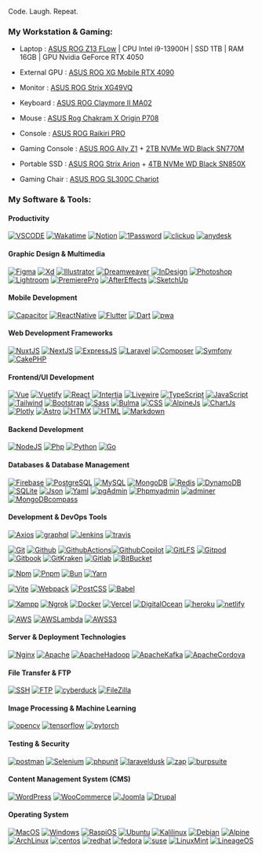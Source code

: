 Code. Laugh. Repeat.

### My Workstation & Gaming:

- Laptop : [ASUS ROG Z13 FLow](https://shope.ee/8f4vnwyqgh) | CPU Intel i9-13900H | SSD 1TB | RAM 16GB | GPU Nvidia GeForce RTX 4050
  
- External GPU : [ASUS ROG XG Mobile RTX 4090](https://shope.ee/8zhmO2vx18)

- Monitor : [ASUS ROG Strix XG49VQ](https://shope.ee/8f4vp0Tmx1)

- Keyboard : [ASUS ROG Claymore II MA02](https://shope.ee/9zaJPCMJ8d)

- Mouse : [ASUS Rog Chakram X Origin P708](https://shope.ee/8KS5QXrkfZ)

- Console : [ASUS ROG Raikiri PRO](https://shope.ee/5fRKI5g23B)

- Gaming Console : [ASUS ROG Ally Z1](https://shope.ee/9exT22I5WV) + [2TB NVMe WD Black SN770M](https://shope.ee/6V0RH0WD93)

- Portable SSD : [ASUS ROG Strix Arion](https://shope.ee/3VMpeeQnid) + [4TB NVMe WD Black SN850X](https://shope.ee/4KvweShEDz)

- Gaming Chair : [ASUS ROG SL300C Chariot](https://shope.ee/9exT3ZsVaK)

### My Software & Tools:

#### Productivity

[![VSCODE](https://img.shields.io/badge/-VSCODE-111?style=for-the-badge&logo=visualstudiocode)]()
[![Wakatime](https://img.shields.io/badge/-Wakatime-111?style=for-the-badge&logo=wakatime)]()
[![Notion](https://img.shields.io/badge/-Notion-111?style=for-the-badge&logo=notion)]()
[![1Password](https://img.shields.io/badge/-1Password-111?style=for-the-badge&logo=1password)]()
[![clickup](https://img.shields.io/badge/-clickup-111?style=for-the-badge&logo=clickup)]()
[![anydesk](https://img.shields.io/badge/-anydesk-111?style=for-the-badge&logo=anydesk)]()

#### Graphic Design & Multimedia

[![Figma](https://img.shields.io/badge/-Figma-111?style=for-the-badge&logo=figma)]()
[![Xd](https://img.shields.io/badge/-Xd-111?style=for-the-badge&logo=adobexd)]()
[![Illustrator](https://img.shields.io/badge/-Illustrator-111?style=for-the-badge&logo=adobeillustrator)]()
[![Dreamweaver](https://img.shields.io/badge/-Dreamweaver-111?style=for-the-badge&logo=adobedreamweaver)]()
[![InDesign](https://img.shields.io/badge/-InDesign-111?style=for-the-badge&logo=adobeindesign)]()
[![Photoshop](https://img.shields.io/badge/-Photoshop-111?style=for-the-badge&logo=adobephotoshop)]()
[![Lightroom](https://img.shields.io/badge/-Lightroom-111?style=for-the-badge&logo=adobelightroom)]()
[![PremierePro](https://img.shields.io/badge/-PremierePro-111?style=for-the-badge&logo=adobepremierepro)]()
[![AfterEffects](https://img.shields.io/badge/-AfterEffects-111?style=for-the-badge&logo=adobeaftereffects)]()
[![SketchUp](https://img.shields.io/badge/-SketchUp-111?style=for-the-badge&logo=sketchup)]()

#### Mobile Development

[![Capacitor](https://img.shields.io/badge/-capacitor-111?style=for-the-badge&logo=capacitor)]()
[![ReactNative](https://img.shields.io/badge/-React_Native-111?style=for-the-badge&logo=react)]()
[![Flutter](https://img.shields.io/badge/-Flutter-111?style=for-the-badge&logo=Flutter)]()
[![Dart](https://img.shields.io/badge/-Dart-111?style=for-the-badge&logo=Dart)]()
[![pwa](https://img.shields.io/badge/-pwa-111?style=for-the-badge&logo=pwa)]()

#### Web Development Frameworks

[![NuxtJS](https://img.shields.io/badge/-Nuxt-111?style=for-the-badge&logo=nuxt.js)]()
[![NextJS](https://img.shields.io/badge/-Next-111?style=for-the-badge&logo=next.js)]()
[![ExpressJS](https://img.shields.io/badge/-Express-111?style=for-the-badge&logo=express)]()
[![Laravel](https://img.shields.io/badge/-Laravel-111?style=for-the-badge&logo=laravel)]()
[![Composer](https://img.shields.io/badge/-composer-111?style=for-the-badge&logo=composer)]()
[![Symfony](https://img.shields.io/badge/-Symfony-111?style=for-the-badge&logo=symfony)]()
[![CakePHP](https://img.shields.io/badge/-CakePhp-111?style=for-the-badge&logo=cakephp)]()

#### Frontend/UI Development

[![Vue](https://img.shields.io/badge/-vue-111?style=for-the-badge&logo=vue.js)]()
[![Vuetify](https://img.shields.io/badge/-vuetify-111?style=for-the-badge&logo=vuetify)]()
[![React](https://img.shields.io/badge/-React-111?style=for-the-badge&logo=react)]()
[![Intertia](https://img.shields.io/badge/-intertia-111?style=for-the-badge&logo=inertia)]()
[![Livewire](https://img.shields.io/badge/-livewire-111?style=for-the-badge&logo=livewire)]()
[![TypeScript](https://img.shields.io/badge/-TypeScript-111?style=for-the-badge&logo=typescript)]()
[![JavaScript](https://img.shields.io/badge/-JavaScript-111?style=for-the-badge&logo=javascript)]()
[![Tailwind](https://img.shields.io/badge/-Tailwind-111?style=for-the-badge&logo=tailwindcss)]()
[![Bootstrap](https://img.shields.io/badge/-Bootstrap-111?style=for-the-badge&logo=bootstrap)]()
[![Sass](https://img.shields.io/badge/-Sass-111?style=for-the-badge&logo=sass)]()
[![Bulma](https://img.shields.io/badge/-Bulma-111?style=for-the-badge&logo=bulma)]()
[![CSS](https://img.shields.io/badge/-css-111?style=for-the-badge&logo=css3)]()
[![AlpineJs](https://img.shields.io/badge/-alpine.js-111?style=for-the-badge&logo=alpine.js)]()
[![ChartJs](https://img.shields.io/badge/-chart.js-111?style=for-the-badge&logo=chart.js)]()
[![Plotly](https://img.shields.io/badge/-plotly.js-111?style=for-the-badge&logo=plotly)]()
[![Astro](https://img.shields.io/badge/-Astro-111?style=for-the-badge&logo=Astro)]()
[![HTMX](https://img.shields.io/badge/-htmx-111?style=for-the-badge&logo=htmx)]()
[![HTML](https://img.shields.io/badge/-html-111?style=for-the-badge&logo=html5)]()
[![Markdown](https://img.shields.io/badge/-markdown-111?style=for-the-badge&logo=markdown)]()


#### Backend Development

[![NodeJS](https://img.shields.io/badge/-NodeJs-111?style=for-the-badge&logo=node.js)]()
[![Php](https://img.shields.io/badge/-Php-111?style=for-the-badge&logo=php)]()
[![Python](https://img.shields.io/badge/-Python-111?style=for-the-badge&logo=python)]()
[![Go](https://img.shields.io/badge/-go-111?style=for-the-badge&logo=go)]()

#### Databases & Database Management

[![Firebase](https://img.shields.io/badge/-firebase-111?style=for-the-badge&logo=firebase)]()
[![PostgreSQL](https://img.shields.io/badge/-PostgreSQL-111?style=for-the-badge&logo=postgresql)]()
[![MySQL](https://img.shields.io/badge/-mysql-111?style=for-the-badge&logo=mysql)]()
[![MongoDB](https://img.shields.io/badge/-mongodb-111?style=for-the-badge&logo=mongodb)]()
[![Redis](https://img.shields.io/badge/-redis-111?style=for-the-badge&logo=redis)]()
[![DynamoDB](https://img.shields.io/badge/-DynamoDB-111?style=for-the-badge&logo=amazondynamodb)]()
[![SQLite](https://img.shields.io/badge/-sqlite-111?style=for-the-badge&logo=sqlite)]()
[![Json](https://img.shields.io/badge/-Json-111?style=for-the-badge&logo=json)]()
[![Yaml](https://img.shields.io/badge/-Yaml-111?style=for-the-badge&logo=yaml)]()
[![pgAdmin](https://img.shields.io/badge/-pgAdmin-111?style=for-the-badge&logo=postgresql)]()
[![Phpmyadmin](https://img.shields.io/badge/-phpmyadmin-111?style=for-the-badge&logo=phpmyadmin)]()
[![adminer](https://img.shields.io/badge/-adminer-111?style=for-the-badge&logo=adminer)]()
[![MongoDBcompass](https://img.shields.io/badge/-mongodb_compass-111?style=for-the-badge&logo=mongodb)]()

#### Development & DevOps Tools

[![Axios](https://img.shields.io/badge/-Axios-111?style=for-the-badge&logo=axios)]()
[![graphql](https://img.shields.io/badge/-graphql-111?style=for-the-badge&logo=graphql)]()
[![Jenkins](https://img.shields.io/badge/-Jenkins-111?style=for-the-badge&logo=jenkins)]()
[![travis](https://img.shields.io/badge/-travis-111?style=for-the-badge&logo=travis)]()

[![Git](https://img.shields.io/badge/-Git-111?style=for-the-badge&logo=git)]()
[![Github](https://img.shields.io/badge/-Github-111?style=for-the-badge&logo=github)]()
[![GithubActions](https://img.shields.io/badge/-github_actions-111?style=for-the-badge&logo=githubactions)]()[![GithubCopilot](https://img.shields.io/badge/-github_copilot-111?style=for-the-badge&logo=githubcopilot)]()
[![GitLFS](https://img.shields.io/badge/-Git_LFS-111?style=for-the-badge&logo=gitlfs)]()
[![Gitpod](https://img.shields.io/badge/-Gitpod-111?style=for-the-badge&logo=gitpod)]()
[![Gitbook](https://img.shields.io/badge/-Gitbook-111?style=for-the-badge&logo=gitbook)]()
[![GitKraken](https://img.shields.io/badge/-GitKraken-111?style=for-the-badge&logo=gitkraken)]()
[![Gitlab](https://img.shields.io/badge/-Gitlab-111?style=for-the-badge&logo=gitlab)]()
[![BitBucket](https://img.shields.io/badge/-BitBucket-111?style=for-the-badge&logo=bitbucket)]()

[![Npm](https://img.shields.io/badge/-Npm-111?style=for-the-badge&logo=npm)]()
[![Pnpm](https://img.shields.io/badge/-Npm-111?style=for-the-badge&logo=pnpm)]()
[![Bun](https://img.shields.io/badge/-Bun-111?style=for-the-badge&logo=bun)]()
[![Yarn](https://img.shields.io/badge/-Yarn-111?style=for-the-badge&logo=yarn)]()

[![Vite](https://img.shields.io/badge/-vite-111?style=for-the-badge&logo=vite)]()
[![Webpack](https://img.shields.io/badge/-Webpack-111?style=for-the-badge&logo=webpack)]()
[![PostCSS](https://img.shields.io/badge/-PostCSS-111?style=for-the-badge&logo=postcss)]()
[![Babel](https://img.shields.io/badge/-Babel-111?style=for-the-badge&logo=babel)]()

[![Xampp](https://img.shields.io/badge/-Xampp-111?style=for-the-badge&logo=xampp)]()
[![Ngrok](https://img.shields.io/badge/-Ngrok-111?style=for-the-badge&logo=ngrok)]()
[![Docker](https://img.shields.io/badge/-Docker-111?style=for-the-badge&logo=docker)]()
[![Vercel](https://img.shields.io/badge/-Vercel-111?style=for-the-badge&logo=vercel)]()
[![DigitalOcean](https://img.shields.io/badge/-Digital_Ocean-111?style=for-the-badge&logo=digitalocean)]()
[![heroku](https://img.shields.io/badge/-heroku-111?style=for-the-badge&logo=heroku)]()
[![netlify](https://img.shields.io/badge/-netlify-111?style=for-the-badge&logo=netlify)]()

[![AWS](https://img.shields.io/badge/-AWS-111?style=for-the-badge&logo=amazonaws)]()
[![AWSLambda](https://img.shields.io/badge/-AWSLambda-111?style=for-the-badge&logo=awslambda)]()
[![AWSS3](https://img.shields.io/badge/-AWSS3-111?style=for-the-badge&logo=amazons3)]()

#### Server & Deployment Technologies

[![Nginx](https://img.shields.io/badge/-Nginx-111?style=for-the-badge&logo=nginx)]()
[![Apache](https://img.shields.io/badge/-Apache-111?style=for-the-badge&logo=apache)]()
[![ApacheHadoop](https://img.shields.io/badge/-Apache_Hadoop-111?style=for-the-badge&logo=apachehadoop)]()
[![ApacheKafka](https://img.shields.io/badge/-Apache_Kafka-111?style=for-the-badge&logo=apachekafka)]()
[![ApacheCordova](https://img.shields.io/badge/-Apache_Cordova-111?style=for-the-badge&logo=apachecordova)]()

#### File Transfer & FTP

[![SSH](https://img.shields.io/badge/-SSH-111?style=for-the-badge&logo=ftp)]()
[![FTP](https://img.shields.io/badge/-FTP-111?style=for-the-badge&logo=ftp)]()
[![cyberduck](https://img.shields.io/badge/-cyberduck-111?style=for-the-badge&logo=cyberduck)]()
[![FileZilla](https://img.shields.io/badge/-FileZilla-111?style=for-the-badge&logo=filezilla)]()

#### Image Processing & Machine Learning

[![opencv](https://img.shields.io/badge/-opencv-111?style=for-the-badge&logo=opencv)]()
[![tensorflow](https://img.shields.io/badge/-tensorflow-111?style=for-the-badge&logo=tensorflow)]()
[![pytorch](https://img.shields.io/badge/-pytorch-111?style=for-the-badge&logo=pytorch)]()

#### Testing & Security

[![postman](https://img.shields.io/badge/-postman-111?style=for-the-badge&logo=postman)]()
[![Selenium](https://img.shields.io/badge/-Selenium-111?style=for-the-badge&logo=Selenium)]()
[![phpunit](https://img.shields.io/badge/-phpunit-111?style=for-the-badge&logo=phpunit)]()
[![laraveldusk](https://img.shields.io/badge/-laravel_dusk-111?style=for-the-badge&logo=laraveldusk)]()
[![zap](https://img.shields.io/badge/-zap-111?style=for-the-badge&logo=zap)]()
[![burpsuite](https://img.shields.io/badge/-burpsuite-111?style=for-the-badge&logo=burpsuite)]()

#### Content Management System (CMS)

[![WordPress](https://img.shields.io/badge/-WordPress-111?style=for-the-badge&logo=wordpress)]()
[![WooCommerce](https://img.shields.io/badge/-WooCommerce-111?style=for-the-badge&logo=woocommerce)]()
[![Joomla](https://img.shields.io/badge/-Joomla-111?style=for-the-badge&logo=joomla)]()
[![Drupal](https://img.shields.io/badge/-Drupal-111?style=for-the-badge&logo=drupal)]()

#### Operating System

[![MacOS](https://img.shields.io/badge/-macos-111?style=for-the-badge&logo=macos)]()
[![Windows](https://img.shields.io/badge/-windows-111?style=for-the-badge&logo=windows11)]()
[![RaspiOS](https://img.shields.io/badge/-RaspberryPi_OS-111?style=for-the-badge&logo=raspberrypi)]()
[![Ubuntu](https://img.shields.io/badge/-ubuntu-111?style=for-the-badge&logo=ubuntu)]()
[![Kalilinux](https://img.shields.io/badge/-kali-111?style=for-the-badge&logo=kalilinux)]()
[![Debian](https://img.shields.io/badge/-debian-111?style=for-the-badge&logo=debian)]()
[![Alpine](https://img.shields.io/badge/-alpine-111?style=for-the-badge&logo=alpinelinux)]()
[![ArchLinux](https://img.shields.io/badge/-arch-111?style=for-the-badge&logo=archlinux)]()
[![centos](https://img.shields.io/badge/-centos-111?style=for-the-badge&logo=centos)]()
[![redhat](https://img.shields.io/badge/-redhat-111?style=for-the-badge&logo=redhat)]()
[![fedora](https://img.shields.io/badge/-fedora-111?style=for-the-badge&logo=fedora)]()
[![suse](https://img.shields.io/badge/-suse-111?style=for-the-badge&logo=suse)]()
[![LinuxMint](https://img.shields.io/badge/-mint-111?style=for-the-badge&logo=linuxmint)]()
[![LineageOS](https://img.shields.io/badge/-lineageos-111?style=for-the-badge&logo=lineageos)]()
